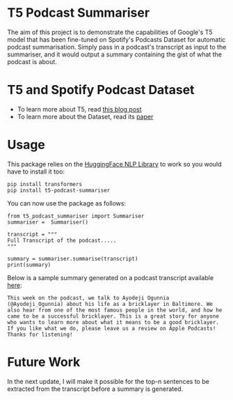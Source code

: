 # T5 Podcast Summariser

The aim of this project is to demonstrate the capabilities of Google's T5 model that has been fine-tuned on Spotify's Podcasts Dataset for automatic podcast summarisation. Simply pass in a podcast's transcript as input to the summariser, and it would output a summary containing the gist of what the podcast is about.


# T5 and Spotify Podcast Dataset

 - To learn more about T5, read [this blog post](https://ai.googleblog.com/2020/02/exploring-transfer-learning-with-t5.html)
 - To learn more about the Dataset, read its [paper](https://arxiv.org/abs/2004.04270)

# Usage

This package relies on the [HuggingFace NLP Library](https://huggingface.co/) to work so you would have to install it too:

    pip install transformers
    pip install t5-podcast-summariser

You can now use the package as follows:

    from t5_podcast_summariser import Summariser
    summariser =  Summariser()
    
    transcript = """
    Full Transcript of the podcast.....
    """
   
    summary = summariser.summarise(transcript)
    print(summary)    

Below is a sample summary generated on a podcast transcript available [here](https://storycorps.org/podcast/storycorps-466-callings/):

    This week on the podcast, we talk to Ayodeji Ogunnia (@Ayodeji_Ogunnia) about his life as a bricklayer in Baltimore. We also hear from one of the most famous people in the world, and how he came to be a successful bricklayer. This is a great story for anyone who wants to learn more about what it means to be a good bricklayer. If you like what we do, please leave us a review on Apple Podcasts! Thanks for listening!
  

# Future Work

In the next update, I will make it possible for the top-n sentences to be extracted
from the transcript before a summary is generated.


